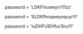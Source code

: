 







password = 'LDKFhiuweyrr!11zz'





password = 'SLDKfhoqweyoquyr!!!'


password = 'iuDHFUIEHfur3iru!!!'

